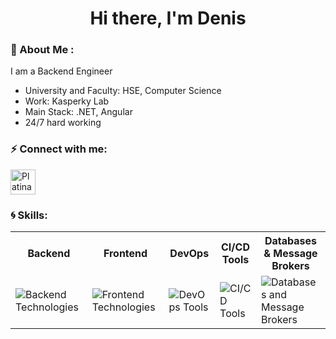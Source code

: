 <h1 align="center">
  Hi there, I'm Denis
</h1>

### :speech_balloon: About Me :

I am a Backend Engineer

- University and Faculty: HSE, Computer Science
- Work: Kasperky Lab
- Main Stack: .NET, Angular
- 24/7 hard working



### :zap: Connect with me:
<a href="https://t.me/platina_777" target="blank"><img align="center" src="https://img.icons8.com/?size=100&id=jZ1z64hEYYLW&format=png&color=000000" alt="Platinaa777" height="40" width="40" /></a>

### :cyclone: Skills:

<table align="center">
  <tr>
    <th>Backend</th>
    <th>Frontend</th>
    <th>DevOps</th>
    <th>CI/CD Tools</th>
    <th>Databases & Message Brokers</th>
  </tr>
  <tr>
    <td>
      <img src="https://skillicons.dev/icons?i=cs,dotnet" alt="Backend Technologies" />
    </td>
    <td>
      <img src="https://skillicons.dev/icons?i=angular,react" alt="Frontend Technologies" />
    </td>
    <td>
      <img src="https://skillicons.dev/icons?i=docker,kubernetes,openshift,nginx,grafana,linux,windows" alt="DevOps Tools" />
    </td>
    <td>
      <img src="https://skillicons.dev/icons?i=jenkins" alt="CI/CD Tools" />
    </td>
    <td>
      <img src="https://skillicons.dev/icons?i=elasticsearch,postgres,redis,rabbitmq,kafka,mssql" alt="Databases and Message Brokers" />
    </td>
  </tr>
</table>
